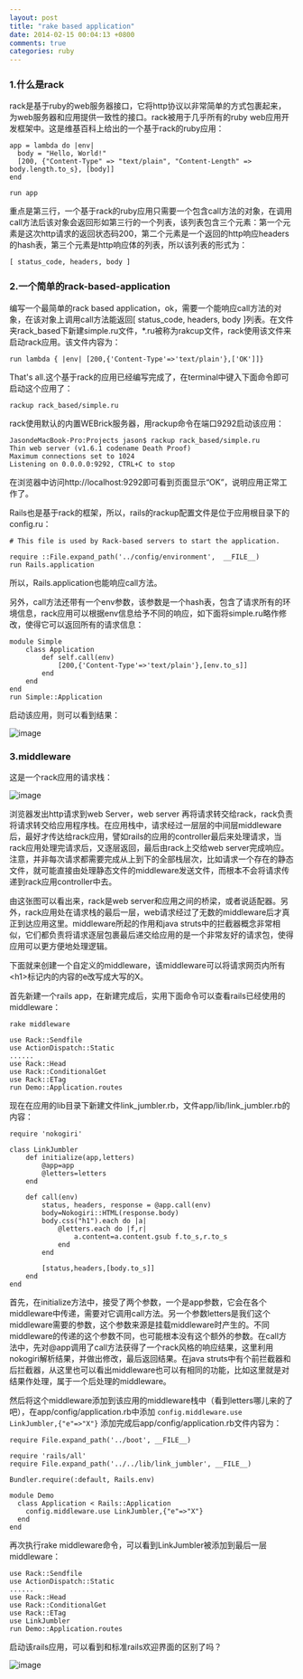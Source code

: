 ```yaml
---
layout: post
title: "rake based application"
date: 2014-02-15 00:04:13 +0800
comments: true
categories: ruby
---
```


### 1.什么是rack

rack是基于ruby的web服务器接口，它将http协议以非常简单的方式包裹起来，为web服务器和应用提供一致性的接口。rack被用于几乎所有的ruby web应用开发框架中。这是维基百科上给出的一个基于rack的ruby应用：

	app = lambda do |env|
	  body = "Hello, World!"
	  [200, {"Content-Type" => "text/plain", "Content-Length" => body.length.to_s}, [body]]
	end
	 
	run app

重点是第三行，一个基于rack的ruby应用只需要一个包含call方法的对象，在调用call方法后该对象会返回形如第三行的一个列表，该列表包含三个元素：第一个元素是这次http请求的返回状态码200，第二个元素是一个返回的http响应headers的hash表，第三个元素是http响应体的列表，所以该列表的形式为：

	[ status_code, headers, body ]

### 2.一个简单的rack-based-application

编写一个最简单的rack based application，ok，需要一个能响应call方法的对象，在该对象上调用call方法能返回[ status_code, headers, body ]列表。在文件夹rack_based下新建simple.ru文件，*.ru被称为rakcup文件，rack使用该文件来启动rack应用。该文件内容为：

	run lambda { |env| [200,{'Content-Type'=>'text/plain'},['OK']]}

That's all.这个基于rack的应用已经编写完成了，在terminal中键入下面命令即可启动这个应用了：

	rackup rack_based/simple.ru

rack使用默认的内置WEBrick服务器，用rackup命令在端口9292启动该应用：

	JasondeMacBook-Pro:Projects jason$ rackup rack_based/simple.ru 
	Thin web server (v1.6.1 codename Death Proof)
	Maximum connections set to 1024
	Listening on 0.0.0.0:9292, CTRL+C to stop

在浏览器中访问http://localhost:9292即可看到页面显示“OK”，说明应用正常工作了。

Rails也是基于rack的框架，所以，rails的rackup配置文件是位于应用根目录下的config.ru：

	# This file is used by Rack-based servers to start the application.
	
	require ::File.expand_path('../config/environment',  __FILE__)
	run Rails.application

所以，Rails.application也能响应call方法。

另外，call方法还带有一个env参数，该参数是一个hash表，包含了请求所有的环境信息，rack应用可以根据env信息给予不同的响应，如下面将simple.ru略作修改，使得它可以返回所有的请求信息：

	module Simple
		class Application
			def self.call(env)
				[200,{'Content-Type'=>'text/plain'},[env.to_s]]
			end
		end
	end
	run Simple::Application

启动该应用，则可以看到结果：

![image](../images/20131130160230578.jpeg)

### 3.middleware

这是一个rack应用的请求栈：

![image](../images/20131130151319640.png)

浏览器发出http请求到web Server，web server 再将请求转交给rack，rack负责将请求转交给应用程序栈。在应用栈中，请求经过一层层的中间层middleware后，最好才传达给rack应用，譬如rails的应用的controller最后来处理请求，当rack应用处理完请求后，又逐层返回，最后由rack上交给web server完成响应。注意，并非每次请求都需要完成从上到下的全部栈层次，比如请求一个存在的静态文件，就可能直接由处理静态文件的middleware发送文件，而根本不会将请求传递到rack应用controller中去。

由这张图可以看出来，rack是web server和应用之间的桥梁，或者说适配器。另外，rack应用处在请求栈的最后一层，web请求经过了无数的middleware后才真正到达应用这里。middleware所起的作用和java struts中的拦截器概念非常相似，它们都负责将请求逐层包裹最后递交给应用的是一个非常友好的请求包，使得应用可以更方便地处理逻辑。
      
下面就来创建一个自定义的middleware，该middleware可以将请求网页内所有\<h1>标记内的内容的e改写成大写的X。

首先新建一个rails app，在新建完成后，实用下面命令可以查看rails已经使用的middleware：

	rake middleware
	
	use Rack::Sendfile
	use ActionDispatch::Static
	......
	use Rack::Head
	use Rack::ConditionalGet
	use Rack::ETag
	run Demo::Application.routes

现在在应用的lib目录下新建文件link_jumbler.rb，文件app/lib/link_jumbler.rb的内容：

	require 'nokogiri'
	
	class LinkJumbler
		def initialize(app,letters)
			@app=app
			@letters=letters
		end
	
		def call(env)
			status, headers, response = @app.call(env)
			body=Nokogiri::HTML(response.body)
			body.css("h1").each do |a|
				@letters.each do |f,r|
					a.content=a.content.gsub f.to_s,r.to_s
				end
			end
	
			[status,headers,[body.to_s]]
		end
	end

首先，在initialize方法中，接受了两个参数，一个是app参数，它会在各个middleware中传递，需要对它调用call方法。另一个参数letters是我们这个middleware需要的参数，这个参数来源是挂载middleware时产生的。不同middleware的传递的这个参数不同，也可能根本没有这个额外的参数。在call方法中，先对@app调用了call方法获得了一个rack风格的响应结果，这里利用nokogiri解析结果，并做出修改，最后返回结果。在java struts中有个前拦截器和后拦截器，从这里也可以看出middleware也可以有相同的功能，比如这里就是对结果作处理，属于一个后处理的middleware。

然后将这个middleware添加到该应用的middleware栈中（看到letters哪儿来的了吧），在app/config/application.rb中添加
`config.middleware.use LinkJumbler,{"e"=>"X"}`
添加完成后app/config/application.rb文件内容为：

	require File.expand_path('../boot', __FILE__)

	require 'rails/all'
	require File.expand_path('../../lib/link_jumbler', __FILE__)

	Bundler.require(:default, Rails.env)
	
	module Demo
	  class Application < Rails::Application
	    config.middleware.use LinkJumbler,{"e"=>"X"}
	  end
	end

再次执行rake middleware命令，可以看到LinkJumbler被添加到最后一层middleware：

	use Rack::Sendfile
	use ActionDispatch::Static
	......
	use Rack::Head
	use Rack::ConditionalGet
	use Rack::ETag
	use LinkJumbler
	run Demo::Application.routes

启动该rails应用，可以看到和标准rails欢迎界面的区别了吗？

![image](../images/20131130155854312.jpeg)